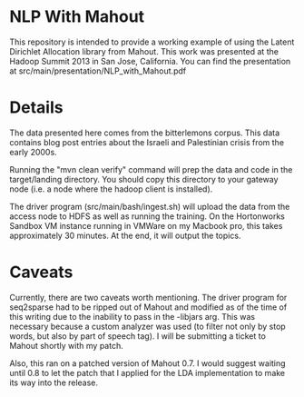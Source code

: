 NLP With Mahout
=============
This repository is intended to provide a working example of using
the Latent Dirichlet Allocation library from Mahout.  This work was
presented at the Hadoop Summit 2013 in San Jose, California.  You can
find the presentation at src/main/presentation/NLP_with_Mahout.pdf

Details
=========
The data presented here comes from the bitterlemons corpus.  This data
contains blog post entries about the Israeli and Palestinian crisis from
the early 2000s.

Running the "mvn clean verify" command will prep the data and code in
the target/landing directory.  You should copy this directory to your
gateway node (i.e. a node where the hadoop client is installed).

The driver program (src/main/bash/ingest.sh) will upload the data from
the access node to HDFS as well as running the training.  On the
Hortonworks Sandbox VM instance running in VMWare on my Macbook 
pro, this takes approximately 30 minutes.  At the end, it will output
the topics.

Caveats
========
Currently, there are two caveats worth mentioning.  The driver program
for seq2sparse had to be ripped out of Mahout and modified as of the
time of this writing due to the inability to pass in the -libjars arg.
This was necessary because a custom analyzer was used (to filter not
only by stop words, but also by part of speech tag).  I will be
submitting a ticket to Mahout shortly with my patch.

Also, this ran on a patched version of Mahout 0.7.  I would suggest
waiting until 0.8 to let the patch that I applied for the LDA
implementation to make its way into the release.


